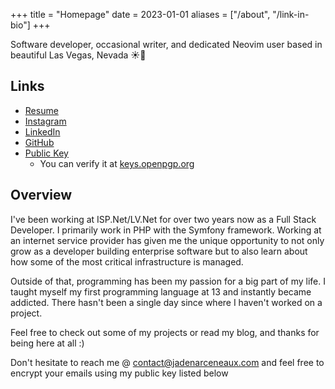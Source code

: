 +++
title = "Homepage"
date = 2023-01-01
aliases = ["/about", "/link-in-bio"]
+++

Software developer, occasional writer, and dedicated Neovim user based
in beautiful Las Vegas, Nevada ☀️🌵

## Links

- [Resume](/Resume.pdf)
- [Instagram](https://www.instagram.com/jaden.svg/)
- [LinkedIn](https://www.linkedin.com/in/jaden-arceneaux/)
- [GitHub](https://github.com/jadens-arc)
- [Public Key](/misc#my-pgp-public-key--downloadac34d646b6dacbc1804a8eb0e349190839ce77cdasc)
  - You can verify it at [keys.openpgp.org](https://keys.openpgp.org/)

## Overview

I've been working at ISP.Net/LV.Net for over two years now as a Full
Stack Developer. I primarily work in PHP with the Symfony framework.
Working at an internet service provider has given me the unique
opportunity to not only grow as a developer building enterprise
software but to also learn about how some of the most critical
infrastructure is managed.

Outside of that, programming has been my passion for a big part of my
life. I taught myself my first programming language at 13 and
instantly became addicted. There hasn't been a single day since where
I haven't worked on a project.

Feel free to check out some of my projects or read my blog, and thanks
for being here at all :)

Don't hesitate to reach me @ contact@jadenarceneaux.com and feel free to encrypt your emails using my public key listed below
